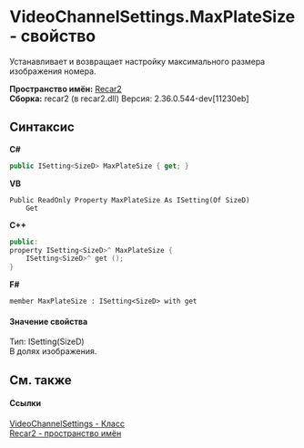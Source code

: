 # VideoChannelSettings.MaxPlateSize - свойство
 

Устанавливает и возвращает настройку максимального размера изображения номера.

**Пространство имён:**&nbsp;<a href="0dd0c505-07fc-c3e8-128c-d1a0701f2a29">Recar2</a><br />**Сборка:**&nbsp;recar2 (в recar2.dll) Версия: 2.36.0.544-dev[11230eb]

## Синтаксис

**C#**<br />
``` C#
public ISetting<SizeD> MaxPlateSize { get; }
```

**VB**<br />
``` VB
Public ReadOnly Property MaxPlateSize As ISetting(Of SizeD)
	Get
```

**C++**<br />
``` C++
public:
property ISetting<SizeD>^ MaxPlateSize {
	ISetting<SizeD>^ get ();
}
```

**F#**<br />
``` F#
member MaxPlateSize : ISetting<SizeD> with get

```


#### Значение свойства
Тип:&nbsp;ISetting(SizeD)<br />В долях изображения.

## См. также


#### Ссылки
<a href="e9c16317-8a46-c70d-6253-3004e99076b2">VideoChannelSettings - Класс</a><br /><a href="0dd0c505-07fc-c3e8-128c-d1a0701f2a29">Recar2 - пространство имён</a><br />